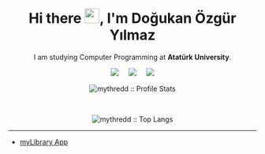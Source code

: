 <h1 align='center'> Hi there <img src="https://user-images.githubusercontent.com/53148314/120832912-d7576900-c569-11eb-8de9-71da3412c259.gif" height="30">, I'm Doğukan Özgür Yılmaz</h1>

<p align='center'>
  I am studying Computer Programming at <b>Atatürk University</b>. 
</p>

<p align='center'>
  <a href="https://www.linkedin.com/in/dogukanozgurylmz/"><img src="https://img.shields.io/badge/linkedin-%230077B5.svg?&style=for-the-badge&logo=linkedin&logoColor=white" /></a>&nbsp;&nbsp;&nbsp;&nbsp;
 <a href="mailto:dogukanozgurylmz@gmail.com"><img src="https://img.shields.io/badge/Outlook-0078D4.svg?&style=for-the-badge&logo=microsoft%20outlook&logoColor=white" /></a>&nbsp;&nbsp;&nbsp;&nbsp;
  <a href="#"><img src="https://estruyf-github.azurewebsites.net/api/VisitorHit?user=dogukanozgurylmz&countColor=%237B1E7A" /></a>
</p>

<p align="center"><img src="https://github-readme-stats.vercel.app/api?username=dogukanozgurylmz&show_icons=true&theme=material-palenight" alt="mythredd :: Profile Stats" /></p>
<br>
<p align="center"><img src="https://github-readme-stats.vercel.app/api/top-langs/?username=dogukanozgurylmz&langs_count=10&theme=material-palenight&layout=compact" alt="mythredd :: Top Langs" /></p>

<hr>

- [myLibrary App](https://github.com/dogukanozgurylmz/my_library_app)



